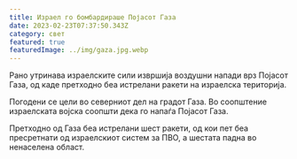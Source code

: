 ```yaml
---
title: Израел го бомбардираше Појасот Газа
date: 2023-02-23T07:37:50.343Z
category: свет
featured: true
featuredImage: ../img/gaza.jpg.webp
---
```


Рано утринава израелските сили извршија воздушни напади врз Појасот Газа, од каде претходно беа истрелани ракети на израелска територија.

Погодени се цели во северниот дел на градот Газа. Во соопштение израелската војска соопшти дека го напаѓа Појасот Газа.

Претходно од Газа беа истрелани шест ракети, од кои пет беа пресретнати од израелскиот систем за ПВО, а шестата падна во ненаселена област.
